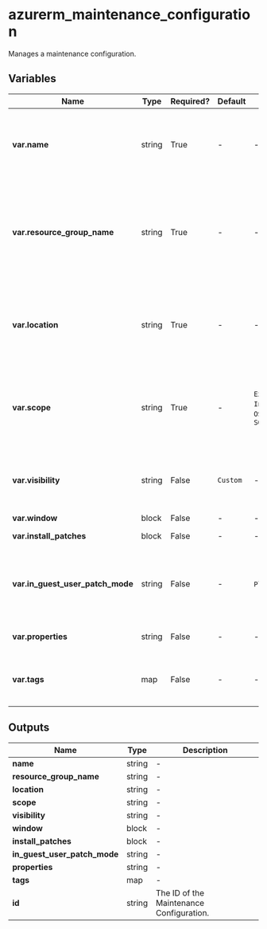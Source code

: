 # azurerm_maintenance_configuration

Manages a maintenance configuration.

## Variables

| Name | Type | Required? |  Default  |  possible values |  Description |
| ---- | ---- | --------- |  ----------- | ----------- | ----------- |
| **var.name** | string | True | -  |  -  |  Specifies the name of the Maintenance Configuration. Changing this forces a new resource to be created. | 
| **var.resource_group_name** | string | True | -  |  -  |  The name of the Resource Group where the Maintenance Configuration should exist. Changing this forces a new resource to be created. | 
| **var.location** | string | True | -  |  -  |  Specified the supported Azure location where the resource exists. Changing this forces a new resource to be created. | 
| **var.scope** | string | True | -  |  `Extension`, `Host`, `InGuestPatch`, `OSImage`, `SQLDB`, `SQLManagedInstance`  |  The scope of the Maintenance Configuration. Possible values are `Extension`, `Host`, `InGuestPatch`, `OSImage`, `SQLDB` or `SQLManagedInstance`. | 
| **var.visibility** | string | False | `Custom`  |  -  |  The visibility of the Maintenance Configuration. The only allowable value is `Custom`. Defaults to `Custom`. | 
| **var.window** | block | False | -  |  -  |  A `window` block. | 
| **var.install_patches** | block | False | -  |  -  |  An `install_patches` block. | 
| **var.in_guest_user_patch_mode** | string | False | -  |  `Platform`, `User`  |  The in guest user patch mode. Possible values are `Platform` or `User`. Must be specified when `scope` is `InGuestPatch`. | 
| **var.properties** | string | False | -  |  -  |  A mapping of properties to assign to the resource. | 
| **var.tags** | map | False | -  |  -  |  A mapping of tags to assign to the resource. The key could not contain upper case letter. | 



## Outputs

| Name | Type | Description |
| ---- | ---- | --------- | 
| **name** | string  | - | 
| **resource_group_name** | string  | - | 
| **location** | string  | - | 
| **scope** | string  | - | 
| **visibility** | string  | - | 
| **window** | block  | - | 
| **install_patches** | block  | - | 
| **in_guest_user_patch_mode** | string  | - | 
| **properties** | string  | - | 
| **tags** | map  | - | 
| **id** | string  | The ID of the Maintenance Configuration. | 